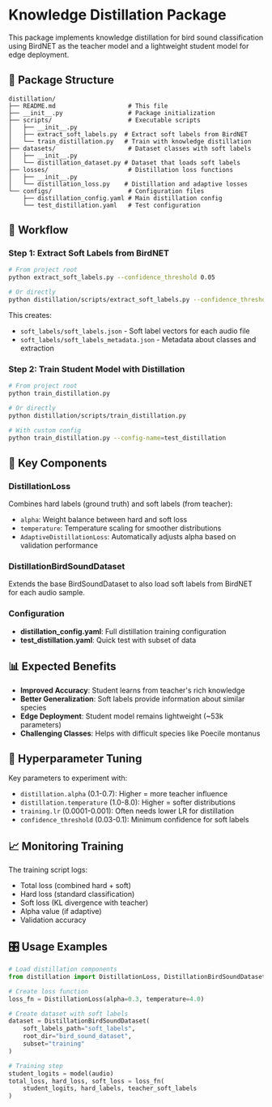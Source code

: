 # Knowledge Distillation Package

This package implements knowledge distillation for bird sound classification using BirdNET as the teacher model and a lightweight student model for edge deployment.

## 📁 Package Structure

```
distillation/
├── README.md                    # This file
├── __init__.py                  # Package initialization
├── scripts/                     # Executable scripts
│   ├── __init__.py
│   ├── extract_soft_labels.py  # Extract soft labels from BirdNET
│   └── train_distillation.py   # Train with knowledge distillation
├── datasets/                    # Dataset classes with soft labels
│   ├── __init__.py
│   └── distillation_dataset.py # Dataset that loads soft labels
├── losses/                      # Distillation loss functions
│   ├── __init__.py
│   └── distillation_loss.py    # Distillation and adaptive losses
└── configs/                     # Configuration files
    ├── distillation_config.yaml # Main distillation config
    └── test_distillation.yaml   # Test configuration
```

## 🔄 Workflow

### Step 1: Extract Soft Labels from BirdNET

```bash
# From project root
python extract_soft_labels.py --confidence_threshold 0.05

# Or directly
python distillation/scripts/extract_soft_labels.py --confidence_threshold 0.05
```

This creates:
- `soft_labels/soft_labels.json` - Soft label vectors for each audio file
- `soft_labels/soft_labels_metadata.json` - Metadata about classes and extraction

### Step 2: Train Student Model with Distillation

```bash
# From project root
python train_distillation.py

# Or directly  
python distillation/scripts/train_distillation.py

# With custom config
python train_distillation.py --config-name=test_distillation
```

## 🎯 Key Components

### DistillationLoss
Combines hard labels (ground truth) and soft labels (from teacher):
- `alpha`: Weight balance between hard and soft loss
- `temperature`: Temperature scaling for smoother distributions
- `AdaptiveDistillationLoss`: Automatically adjusts alpha based on validation performance

### DistillationBirdSoundDataset
Extends the base BirdSoundDataset to also load soft labels from BirdNET for each audio sample.

### Configuration
- **distillation_config.yaml**: Full distillation training configuration
- **test_distillation.yaml**: Quick test with subset of data

## 📊 Expected Benefits

- **Improved Accuracy**: Student learns from teacher's rich knowledge
- **Better Generalization**: Soft labels provide information about similar species
- **Edge Deployment**: Student model remains lightweight (~53k parameters)
- **Challenging Classes**: Helps with difficult species like Poecile montanus

## 🔧 Hyperparameter Tuning

Key parameters to experiment with:
- `distillation.alpha` (0.1-0.7): Higher = more teacher influence
- `distillation.temperature` (1.0-8.0): Higher = softer distributions  
- `training.lr` (0.0001-0.001): Often needs lower LR for distillation
- `confidence_threshold` (0.03-0.1): Minimum confidence for soft labels

## 📈 Monitoring Training

The training script logs:
- Total loss (combined hard + soft)
- Hard loss (standard classification)
- Soft loss (KL divergence with teacher)
- Alpha value (if adaptive)
- Validation accuracy

## 🎛️ Usage Examples

```python
# Load distillation components
from distillation import DistillationLoss, DistillationBirdSoundDataset

# Create loss function
loss_fn = DistillationLoss(alpha=0.3, temperature=4.0)

# Create dataset with soft labels
dataset = DistillationBirdSoundDataset(
    soft_labels_path="soft_labels",
    root_dir="bird_sound_dataset",
    subset="training"
)

# Training step
student_logits = model(audio)
total_loss, hard_loss, soft_loss = loss_fn(
    student_logits, hard_labels, teacher_soft_labels
)
``` 